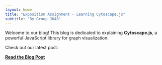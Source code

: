```yaml
---
layout: home
title: "Exposition Assignment - Learning Cytoscape.js"
subtitle: "By Group J048"
---
```


Welcome to our blog! This blog is dedicated to explaining **Cytoscape.js**, a powerful JavaScript library for graph visualization. 

Check out our latest post:

[**Read the Blog Post**](/posts/2025-02-23-learning-cytoscapejs)
